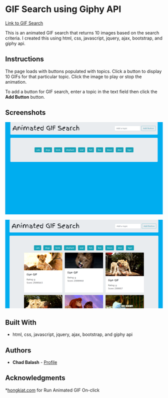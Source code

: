 # GIF Search using Giphy API

[Link to GIF Search](https://chad-balash.github.io/giphy-api/)

This is an animated GIF search that returns 10 images based on the search criteria. I created this using html, css, javascript, jquery, ajax, bootstrap, and giphy api.

## Instructions

The page loads with buttons populated with topics. Click a button to display 10 GIFs for that particular topic. Click the image to play or stop the animation. 

To add a button for GIF search, enter a topic in the text field then click the **Add Button** button.

## Screenshots

![Image of Homepage](assets/images/Giphy-API-Search-HOME.png)

![Image of Results](assets/images/Giphy-API-Search-RESULTS.png)


## Built With

* html, css, javascript, jquery, ajax, bootstrap, and giphy api

## Authors

* **Chad Balash** - [Profile](https://github.com/chad-balash)

## Acknowledgments

*[hongkiat.com](https://www.hongkiat.com) for Run Animated GIF On-click 
